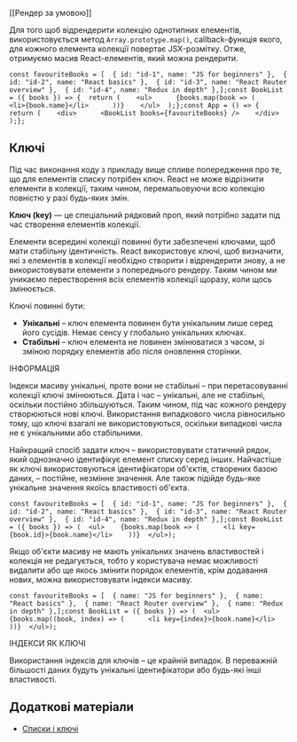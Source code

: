 [[Рендер за умовою]]

Для того щоб відрендерити колекцію однотипних елементів, використовується метод `Array.prototype.map()`, callback-функція якого, для кожного елемента колекції повертає JSX-розмітку. Отже, отримуємо масив React-елементів, який можна рендерити.

```
const favouriteBooks = [  { id: "id-1", name: "JS for beginners" },  { id: "id-2", name: "React basics" },  { id: "id-3", name: "React Router overview" },  { id: "id-4", name: "Redux in depth" },];const BookList = ({ books }) => {  return (    <ul>      {books.map(book => (        <li>{book.name}</li>      ))}    </ul>  );};const App = () => {  return (    <div>      <BookList books={favouriteBooks} />    </div>  );};
```

## Ключі[​](https://textbook.edu.goit.global/react-zr7b4k/v1/uk/docs/lesson-01/lists#%D0%BA%D0%BB%D1%8E%D1%87%D1%96 "Пряме посилання на цей заголовок")

Під час виконання коду з прикладу вище спливе попередження про те, що для елементів списку потрібен ключ. React не може відрізнити елементи в колекції, таким чином, перемальовуючи всю колекцію повністю у разі будь-яких змін.

**Ключ (key)** — це спеціальний рядковий проп, який потрібно задати під час створення елементів колекції.

Елементи всередині колекції повинні бути забезпечені ключами, щоб мати стабільну ідентичність. React використовує ключі, щоб визначити, які з елементів в колекції необхідно створити і відрендерити знову, а не використовувати елементи з попереднього рендеру. Таким чином ми уникаємо перестворення всіх елементів колекції щоразу, коли щось змінюється.

Ключі повинні бути:

-   **Унікальні** – ключ елемента повинен бути унікальним лише серед його сусідів. Немає сенсу у глобально унікальних ключах.
-   **Стабільні** – ключ елемента не повинен змінюватися з часом, зі зміною порядку елементів або після оновлення сторінки.

ІНФОРМАЦІЯ

Індекси масиву унікальні, проте вони не стабільні – при перетасовуванні колекції ключі змінюються. Дата і час – унікальні, але не стабільні, оскільки постійно збільшуються. Таким чином, під час кожного рендеру створюються нові ключі. Використання випадкового числа рівносильно тому, що ключі взагалі не використовуються, оскільки випадкові числа не є унікальними або стабільними.

Найкращий спосіб задати ключ – використовувати статичний рядок, який однозначно ідентифікує елемент списку серед інших. Найчастіше як ключі використовуються ідентифікатори об'єктів, створених базою даних, – постійне, незмінне значення. Але також підійде будь-яке унікальне значення якоїсь властивості об'єкта.

```
const favouriteBooks = [  { id: "id-1", name: "JS for beginners" },  { id: "id-2", name: "React basics" },  { id: "id-3", name: "React Router overview" },  { id: "id-4", name: "Redux in depth" },];const BookList = ({ books }) => (  <ul>    {books.map(book => (      <li key={book.id}>{book.name}</li>    ))}  </ul>);
```

Якщо об'єкти масиву не мають унікальних значень властивостей і колекція не редагується, тобто у користувача немає можливості видалити або ще якось змінити порядок елементів, крім додавання нових, можна використовувати індекси масиву.

```
const favouriteBooks = [  { name: "JS for beginners" },  { name: "React basics" },  { name: "React Router overview" },  { name: "Redux in depth" },];const BookList = ({ books }) => (  <ul>    {books.map((book, index) => (      <li key={index}>{book.name}</li>    ))}  </ul>);
```

ІНДЕКСИ ЯК КЛЮЧІ

Використання індексів для ключів – це крайній випадок. В переважній більшості даних будуть унікальні ідентифікатори або будь-які інші властивості.

## Додаткові матеріали[​](https://textbook.edu.goit.global/react-zr7b4k/v1/uk/docs/lesson-01/lists#%D0%B4%D0%BE%D0%B4%D0%B0%D1%82%D0%BA%D0%BE%D0%B2%D1%96-%D0%BC%D0%B0%D1%82%D0%B5%D1%80%D1%96%D0%B0%D0%BB%D0%B8 "Пряме посилання на цей заголовок")

-   [Списки і ключі](https://reactjs.org/docs/lists-and-keys.html)

